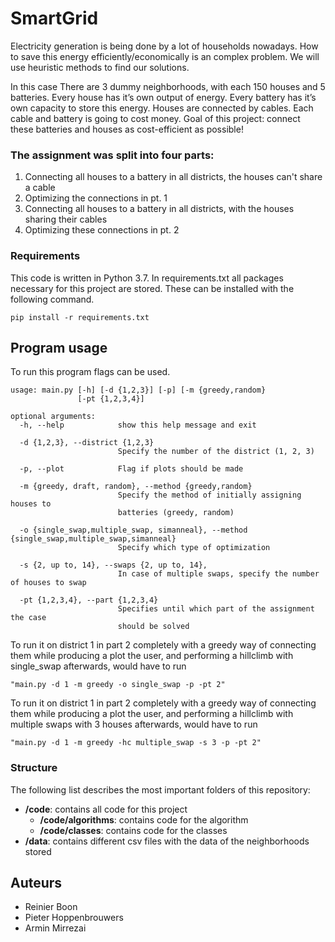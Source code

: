 # SmartGrid

Electricity generation is being done by a lot of households nowadays. How to save this energy efficiently/economically is an complex problem. We will use heuristic methods to find our solutions. 
 
In this case There are 3 dummy neighborhoods, with each 150 houses and 5 batteries. Every house has it’s own output of energy. Every battery has it’s own capacity to store this energy. Houses are connected by cables. Each cable and battery is going to cost money. Goal of this project: connect these batteries and houses as cost-efficient as possible!

### The assignment was split into four parts:
1. Connecting all houses to a battery in all districts, the houses can't share a cable
2. Optimizing the connections in pt. 1
3. Connecting all houses to a battery in all districts, with the houses sharing their cables
4. Optimizing these connections in pt. 2


### Requirements

This code is written in Python 3.7. In requirements.txt all packages necessary for this project are stored. These can be installed with the following command.

```
pip install -r requirements.txt
```

## Program usage
To run this program flags can be used.

    usage: main.py [-h] [-d {1,2,3}] [-p] [-m {greedy,random}
                   [-pt {1,2,3,4}]

    optional arguments:
      -h, --help            show this help message and exit

      -d {1,2,3}, --district {1,2,3}
                            Specify the number of the district (1, 2, 3)

      -p, --plot            Flag if plots should be made

      -m {greedy, draft, random}, --method {greedy,random}
                            Specify the method of initially assigning houses to
                            batteries (greedy, random)

      -o {single_swap,multiple_swap, simanneal}, --method {single_swap,multiple_swap,simanneal}
                            Specify which type of optimization

      -s {2, up to, 14}, --swaps {2, up to, 14},
                            In case of multiple swaps, specify the number of houses to swap    

      -pt {1,2,3,4}, --part {1,2,3,4}
                            Specifies until which part of the assignment the case
                            should be solved


To run it on district 1 in part 2 completely with a greedy way of connecting them while producing a plot the user, and performing a hillclimb with single_swap afterwards, would have to run

    "main.py -d 1 -m greedy -o single_swap -p -pt 2"

To run it on district 1 in part 2 completely with a greedy way of connecting them while producing a plot the user, and performing a hillclimb with multiple swaps with 3 houses afterwards, would have to run

    "main.py -d 1 -m greedy -hc multiple_swap -s 3 -p -pt 2"

### Structure

The following list describes the most important folders of this repository:

- **/code**: contains all code for this project
  - **/code/algorithms**: contains code for the algorithm
  - **/code/classes**: contains code for the classes
- **/data**: contains different csv files with the data of the neighborhoods stored

## Auteurs
- Reinier Boon
- Pieter Hoppenbrouwers
- Armin Mirrezai